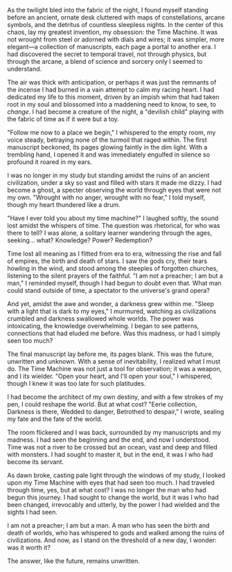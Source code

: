 As the twilight bled into the fabric of the night, I found myself standing before an ancient, ornate desk cluttered with maps of constellations, arcane symbols, and the detritus of countless sleepless nights. In the center of this chaos, lay my greatest invention, my obsession: the Time Machine. It was not wrought from steel or adorned with dials and wires; it was simpler, more elegant—a collection of manuscripts, each page a portal to another era. I had discovered the secret to temporal travel, not through physics, but through the arcane, a blend of science and sorcery only I seemed to understand.

The air was thick with anticipation, or perhaps it was just the remnants of the incense I had burned in a vain attempt to calm my racing heart. I had dedicated my life to this moment, driven by an impish whim that had taken root in my soul and blossomed into a maddening need to know, to see, to _change_. I had become a creature of the night, a "devilish child" playing with the fabric of time as if it were but a toy.

"Follow me now to a place we begin," I whispered to the empty room, my voice steady, betraying none of the turmoil that raged within. The first manuscript beckoned, its pages glowing faintly in the dim light. With a trembling hand, I opened it and was immediately engulfed in silence so profound it roared in my ears.

I was no longer in my study but standing amidst the ruins of an ancient civilization, under a sky so vast and filled with stars it made me dizzy. I had become a ghost, a specter observing the world through eyes that were not my own. "Wrought with no anger, wrought with no fear," I told myself, though my heart thundered like a drum.

"Have I ever told you about my time machine?" I laughed softly, the sound lost amidst the whispers of time. The question was rhetorical, for who was there to tell? I was alone, a solitary learner wandering through the ages, seeking... what? Knowledge? Power? Redemption?

Time lost all meaning as I flitted from era to era, witnessing the rise and fall of empires, the birth and death of stars. I saw the gods cry, their tears howling in the wind, and stood among the steeples of forgotten churches, listening to the silent prayers of the faithful. "I am not a preacher; I am but a man," I reminded myself, though I had begun to doubt even that. What man could stand outside of time, a spectator to the universe's grand opera?

And yet, amidst the awe and wonder, a darkness grew within me. "Sleep with a light that is dark to my eyes," I murmured, watching as civilizations crumbled and darkness swallowed whole worlds. The power was intoxicating, the knowledge overwhelming. I began to see patterns, connections that had eluded me before. Was this madness, or had I simply seen too much?

The final manuscript lay before me, its pages blank. This was the future, unwritten and unknown. With a sense of inevitability, I realized what I must do. The Time Machine was not just a tool for observation; it was a weapon, and I its wielder. "Open your heart, and I'll open your soul," I whispered, though I knew it was too late for such platitudes.

I had become the architect of my own destiny, and with a few strokes of my pen, I could reshape the world. But at what cost? "Eerie collection, Darkness is there, Wedded to danger, Betrothed to despair," I wrote, sealing my fate and the fate of the world.

The room flickered and I was back, surrounded by my manuscripts and my madness. I had seen the beginning and the end, and now I understood. Time was not a river to be crossed but an ocean, vast and deep and filled with monsters. I had sought to master it, but in the end, it was I who had become its servant.

As dawn broke, casting pale light through the windows of my study, I looked upon my Time Machine with eyes that had seen too much. I had traveled through time, yes, but at what cost? I was no longer the man who had begun this journey. I had sought to change the world, but it was I who had been changed, irrevocably and utterly, by the power I had wielded and the sights I had seen.

I am not a preacher; I am but a man. A man who has seen the birth and death of worlds, who has whispered to gods and walked among the ruins of civilizations. And now, as I stand on the threshold of a new day, I wonder: was it worth it?

The answer, like the future, remains unwritten.